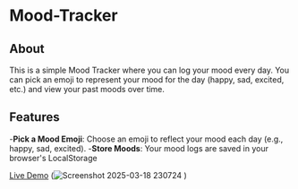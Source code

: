 # Mood-Tracker

## About

This is a simple Mood Tracker where you can log your mood every day. You can pick an emoji to represent your mood for the day (happy, sad, excited, etc.) and view your past moods over time.

## Features
-**Pick a Mood Emoji**: Choose an emoji to reflect your mood each day (e.g., happy, sad, excited).
-**Store Moods**: Your mood logs are saved in your browser's LocalStorage

[Live Demo](https://mood-tracker-lovat.vercel.app)
(![Screenshot 2025-03-18 230724](https://github.com/user-attachments/assets/a0e4d4be-c2d3-4f2f-b4f1-b01b5278ff79)
)

